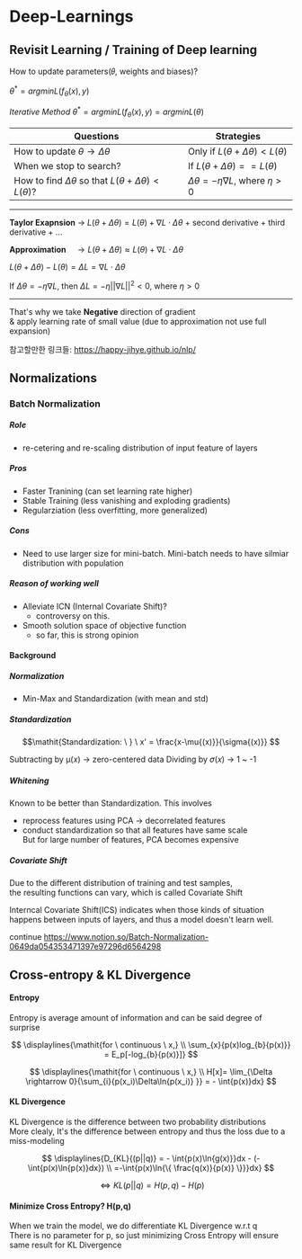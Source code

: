 # Deep-Learnings

## Revisit Learning / Training of Deep learning
How to update parameters(𝜃, weights and biases)?


$\theta^* = argminL(f_\theta(x),y)$

$\mathit{Iterative \ Method \ } \theta^* = argminL(f_\theta(x),y) = argminL(\theta)$

|   Questions  |  Strategies  |
|--------------|--------------|
|How to update $\theta \rightarrow \Delta\theta$ | Only if $L(\theta+\Delta\theta) < L(\theta)$  |
|When we stop to search?  | If $L(\theta + \Delta\theta) == L(\theta)$  |
|How to find $\Delta\theta$ so that $L(\theta + \Delta\theta) < L(\theta)?$|$\Delta\theta = -\eta\nabla L$, where $\eta>0$|

------------------------------------------------------------------------------------------------------------------------------

**Taylor Exapnsion** $\rightarrow \ L(\theta + \Delta\theta) = L(\theta) + \nabla L \cdot \Delta\theta$ + second derivative + third derivative + ...

**Approximation** $\ \ \ \rightarrow L(\theta + \Delta\theta) \approx L(\theta) + \nabla L \cdot \Delta\theta$

$L(\theta + \Delta\theta)-L(\theta) = \Delta L =  \nabla L \cdot \Delta\theta$

If $\Delta\theta = -\eta \nabla L,$ then $\Delta L = -\eta||\nabla L||^2 < 0$, where $\eta > 0$

------------------------------------------------------------------------------------------------------------------------------

That's why we take **Negative** direction of gradient  
& apply learning rate of small value (due to approximation not use full expansion)

참고할만한 링크들: https://happy-jihye.github.io/nlp/

## Normalizations
### Batch Normalization
##### Role
  - re-cetering and re-scaling distribution of input feature of layers
##### Pros
  - Faster Tranining (can set learning rate higher)
  - Stable Training (less vanishing and exploding gradients)
  - Regularziation (less overfitting, more generalized)
##### Cons
  - Need to use larger size for mini-batch. Mini-batch needs to have silmiar distribution with population
##### Reason of working well
  - Alleviate ICN (Internal Covariate Shift)?
    - controversy on this. 
  - Smooth solution space of objective function
    - so far, this is strong opinion
 
#### Background
##### Normalization
  - Min-Max and Standardization (with mean and std)

##### Standardization

$$\mathit{Standardization: \ } \ x' = \frac{x-\mu{(x)}}{\sigma{(x)}} $$

Subtracting by µ(𝑥) -> zero-centered data
Dividing by 𝜎(𝑥) -> 1 ~ -1

##### Whitening
Known to be better than Standardization.
This involves  
  - reprocess features using PCA -> decorrelated features
  - conduct standardization so that all features have same scale  
But for large number of features, PCA becomes expensive

##### Covariate Shift
Due to the different distribution of training and test samples,  
the resulting functions can vary, which is called Covariate Shift 

Interncal Covariate Shift(ICS) indicates when those kinds of situation happens between inputs of layers, and
thus a model doesn't learn well. 

continue
https://www.notion.so/Batch-Normalization-0649da054353471397e97296d6564298

## Cross-entropy & KL Divergence
#### Entropy
Entropy is average amount of information and can be said degree of surprise

$$
\displaylines{\mathit{for \ continuous \ x,} \\ 
\sum_{x}{p(x)log_{b}{p(x)}} = E_p[-log_{b}{p(x)}]}
$$


$$
\displaylines{\mathit{for \ continuous \ x,} \\ 
H[x]= \lim_{\Delta \rightarrow 0}{\sum_{i}{p(x_i)\Delta\ln{p(x_i)} }} = - \int{p(x)}dx}
$$

#### KL Divergence
KL Divergence is the difference between two probability distributions  
More clealy, It's the difference between entropy and thus the loss due to a miss-modeling

$$
\displaylines{D_{KL}{(p||q)} = - \int{p(x)\ln{g(x)}}dx - (-\int{p(x)\ln{p(x)}dx}) \\  
=-\int{p(x)\ln{\{ \frac{q(x)}{p(x)} \}}}dx}
$$

$$\Leftrightarrow KL(p||q) = H(p,q) - H(p)$$



#### Minimize Cross Entropy? H(p,q)
When we train the model, we do differentiate KL Divergence w.r.t q  
There is no parameter for p, so just minimizing Cross Entropy will ensure same result for KL Divergence
